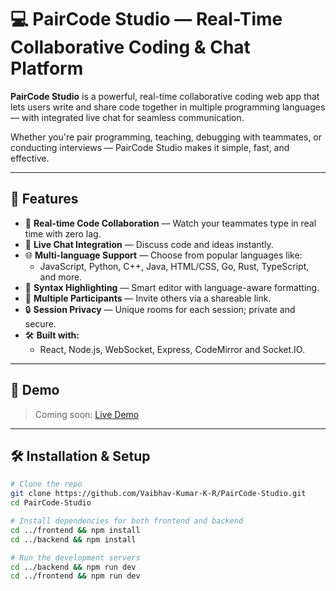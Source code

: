 # 💻 PairCode Studio — Real-Time Collaborative Coding & Chat Platform

**PairCode Studio** is a powerful, real-time collaborative coding web app that lets users write and share code together in multiple programming languages — with integrated live chat for seamless communication.

Whether you're pair programming, teaching, debugging with teammates, or conducting interviews — PairCode Studio makes it simple, fast, and effective.

---

## 🚀 Features

- 🔄 **Real-time Code Collaboration** — Watch your teammates type in real time with zero lag.
- 💬 **Live Chat Integration** — Discuss code and ideas instantly.
- 🌐 **Multi-language Support** — Choose from popular languages like:
  - JavaScript, Python, C++, Java, HTML/CSS, Go, Rust, TypeScript, and more.
- 🧠 **Syntax Highlighting** — Smart editor with language-aware formatting.
- 👥 **Multiple Participants** — Invite others via a shareable link.
- 🔒 **Session Privacy** — Unique rooms for each session; private and secure.
- 🛠️ **Built with:**
  - React, Node.js, WebSocket, Express, CodeMirror and Socket.IO.

---

## 📸 Demo

> Coming soon: [Live Demo](https://your-app-url.com)

---

## 🛠️ Installation & Setup

```bash
# Clone the repo
git clone https://github.com/Vaibhav-Kumar-K-R/PairCode-Studio.git
cd PairCode-Studio

# Install dependencies for both frontend and backend
cd ../frontend && npm install
cd ../backend && npm install

# Run the development servers
cd ../backend && npm run dev
cd ../frontend && npm run dev
